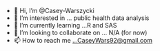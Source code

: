 - 👋 Hi, I’m @Casey-Warszycki
- 👀 I’m interested in ... public health data analysis
- 🌱 I’m currently learning ...R and SAS 
- 💞️ I’m looking to collaborate on ... N/A (for now)
- 📫 How to reach me ...CaseyWars92@gmail.com

<!---
Casey-Warszycki/Casey-Warszycki is a ✨ special ✨ repository because its `README.md` (this file) appears on your GitHub profile.
You can click the Preview link to take a look at your changes.
--->
